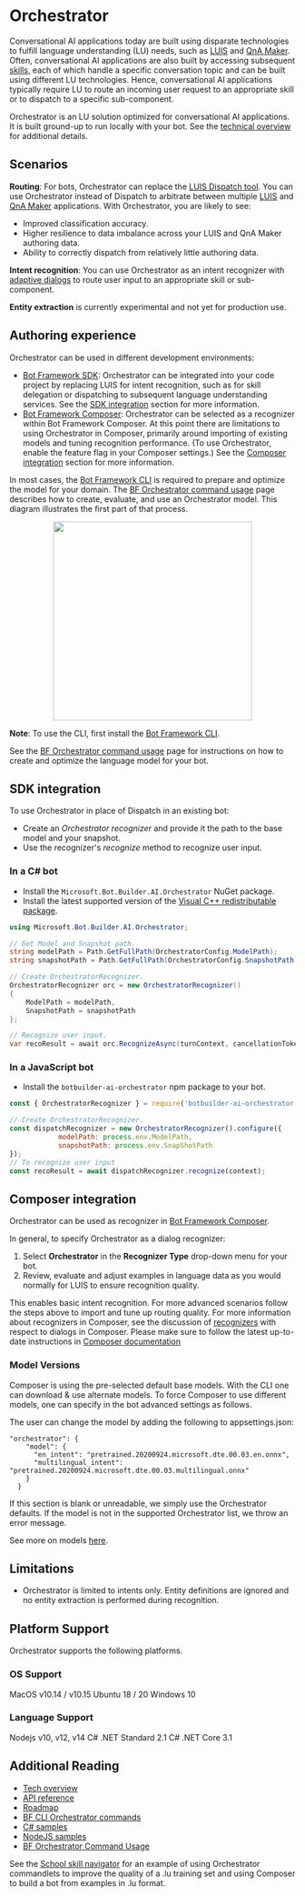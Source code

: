 # Orchestrator

Conversational AI applications today are built using disparate technologies to fulfill language understanding (LU) needs, such as [LUIS][1] and [QnA Maker][2]. Often, conversational AI applications are also built by accessing subsequent [skills][3], each of which handle a specific conversation topic and can be built using different LU technologies. Hence, conversational AI applications typically require LU to route an incoming user request to an appropriate skill or to dispatch to a specific sub-component.

Orchestrator is an LU solution optimized for conversational AI applications. It is built ground-up to run locally with your bot. See the [technical overview][18] for additional details.

## Scenarios

**Routing**: For bots, Orchestrator can replace the [LUIS Dispatch tool][5]. You can use Orchestrator instead of Dispatch to arbitrate between multiple [LUIS][1] and [QnA Maker][2] applications. With Orchestrator, you are likely to see:

- Improved classification accuracy.
- Higher resilience to data imbalance across your LUIS and QnA Maker authoring data.
- Ability to correctly dispatch from relatively little authoring data.

**Intent recognition**: You can use Orchestrator as an intent recognizer with [adaptive dialogs][6] to route user input to an appropriate skill or sub-component.

**Entity extraction** is currently experimental and not yet for production use.

## Authoring experience

Orchestrator can be used in different development environments:

- [Bot Framework SDK][24]: Orchestrator can be integrated into your code project by replacing LUIS for intent recognition, such as for skill delegation or dispatching to subsequent language understanding services. See the [SDK integration](#sdk-integration) section for more information. <!--We don't yet document Orchestrator in the SDK docs. Do we need to?-->
- [Bot Framework Composer][19]: Orchestrator can be selected as a recognizer within Bot Framework Composer. At this point there are limitations to using Orchestrator in Composer, primarily around importing of existing models and tuning recognition performance. (To use Orchestrator, enable the feature flag in your Composer settings.) See the [Composer integration](#composer-integration) section for more information.

In most cases, the [Bot Framework CLI][7] is required to prepare and optimize the model for your domain. The [BF Orchestrator command usage][23] page describes how to create, evaluate, and use an Orchestrator model. This diagram illustrates the first part of that process. <!--The diagram leaves off steps 4 and 5.-->

<p align="center">
  <img width="350" src="./docs/media/authoring.png" />
</p>

**Note**: To use the CLI, first install the [Bot Framework CLI][7].

See the [BF Orchestrator command usage][23] page for instructions on how to create and optimize the language model for your bot.

## SDK integration

To use Orchestrator in place of Dispatch in an existing bot:

- Create an _Orchestrator recognizer_ and provide it the path to the base model and your snapshot.
- Use the recognizer's _recognize_ method to recognize user input.

### In a C\# bot

- Install the `Microsoft.Bot.Builder.AI.Orchestrator` NuGet package.
- Install the latest supported version of the [Visual C++ redistributable package](https://support.microsoft.com/help/2977003/the-latest-supported-visual-c-downloads).

```csharp
using Microsoft.Bot.Builder.AI.Orchestrator;

// Get Model and Snapshot path.
string modelPath = Path.GetFullPath(OrchestratorConfig.ModelPath);
string snapshotPath = Path.GetFullPath(OrchestratorConfig.SnapshotPath);

// Create OrchestratorRecognizer.
OrchestratorRecognizer orc = new OrchestratorRecognizer()
{
    ModelPath = modelPath,
    SnapshotPath = snapshotPath
};

// Recognize user input.
var recoResult = await orc.RecognizeAsync(turnContext, cancellationToken);
```

### In a JavaScript bot

- Install the `botbuilder-ai-orchestrator` npm package to your bot.

```javascript
const { OrchestratorRecognizer } = require('botbuilder-ai-orchestrator');

// Create OrchestratorRecognizer.
const dispatchRecognizer = new OrchestratorRecognizer().configure({
            modelPath: process.env.ModelPath,
            snapshotPath: process.env.SnapShotPath
});
// To recognize user input
const recoResult = await dispatchRecognizer.recognize(context);
```

## Composer integration

Orchestrator can be used as recognizer in [Bot Framework Composer][19]. 

In general, to specify Orchestrator as a dialog recognizer:

1. Select **Orchestrator** in the **Recognizer Type** drop-down menu for your bot.
2. Review, evaluate and adjust examples in language data as you would normally for LUIS to ensure recognition quality. 

This enables basic intent recognition. For more advanced scenarios follow the steps above to import and tune up routing quality. For more information about recognizers in Composer, see the discussion of [recognizers](https://docs.microsoft.com/composer/concept-dialog#recognizer) with respect to dialogs in Composer.  Please make sure to follow the latest up-to-date instructions in [Composer documentation][25]

### Model Versions 
Composer is using the pre-selected default base models. With the CLI one can download & use alternate models. To force Composer to use different models, one can specify in the bot advanced settings as follows.

The user can change the model by adding the following to appsettings.json:

```
"orchestrator": {
    "model": {
      "en_intent": "pretrained.20200924.microsoft.dte.00.03.en.onnx",
      "multilingual_intent": "pretrained.20200924.microsoft.dte.00.03.multilingual.onnx"
    }
  }
 ```
If this section is blank or unreadable, we simply use the Orchestrator defaults. If the model is not in the supported Orchestrator list, we throw an error message.

See more on models [here][20].

## Limitations

* Orchestrator is limited to intents only. Entity definitions are ignored and no entity extraction is performed during recognition.

## Platform Support
Orchestrator supports the following platforms.

### OS Support
MacOS v10.14 / v10.15
Ubuntu 18 / 20
Windows 10

### Language Support
Nodejs v10, v12, v14
C# .NET Standard 2.1
C# .NET Core 3.1


## Additional Reading

- [Tech overview][18]
- [API reference][14]
- [Roadmap](./docs/Overview.md#Roadmap)
- [BF CLI Orchestrator commands][11]
- [C# samples][12]
- [NodeJS samples][13]
- [BF Orchestrator Command Usage][23]

See the [School skill navigator](https://github.com/microsoft/BotBuilder-Samples/tree/main/composer-samples/csharp_dotnetcore/projects/OrchestratorSchoolNavigator) for an example of using Orchestrator commandlets to improve the quality of a .lu training set and using Composer to build a bot from examples in .lu format.

[1]:https://luis.ai
[2]:https://qnamaker.ai
[3]:https://docs.microsoft.com/en-us/azure/bot-service/skills-conceptual
[4]:https://en.wikipedia.org/wiki/Transformer_(machine_learning_model)
[5]:https://docs.microsoft.com/azure/bot-service/bot-builder-tutorial-dispatch?tabs=cs
[6]:https://aka.ms/adaptive-dialogs
[7]:https://github.com/microsoft/botframework-cli
[8]:https://github.com/microsoft/botframework-cli/tree/main/packages/luis#bf-luisversionexport
[9]:https://github.com/microsoft/botframework-cli/tree/main/packages/luis#bf-luisconvert
[10]:https://github.com/microsoft/botframework-cli/tree/main/packages/qnamaker#bf-qnamakerkbexport
[11]:https://github.com/microsoft/botframework-cli/tree/main/packages/orchestrator
[12]:https://github.com/microsoft/BotBuilder-Samples/tree/main/samples/csharp_dotnetcore/14.nlp-with-orchestrator
[13]:https://github.com/microsoft/BotBuilder-Samples/tree/main/samples/javascript_nodejs/14.nlp-with-orchestrator
[14]:https://aka.ms/bforchestratorapi
[16]:https://github.com/microsoft/botframework-cli/tree/main/packages/orchestrator#bf-orchestratorcreate
[18]:./docs/Overview.md
[19]: https://docs.microsoft.com/composer/introduction
[20]: https://aka.ms/NLRModels "Natural Language Representation Models"
[21]:https://docs.microsoft.com/azure/bot-service/file-format/bot-builder-lu-file-format "LU file format"
[22]:./docs/BFOrchestratorReport.md "report interpretation"
[23]: ./docs/BFOrchestratorUsage.md "BF Orchestrator command usage"
[24]:https://docs.microsoft.com/azure/bot-service/index-bf-sdk
[25]: https://github.com/microsoft/BotFramework-Composer/blob/main/docs/preview%20features/orchestrator.md "Composer integration instructions"